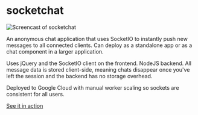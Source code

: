 # socketchat

![Screencast of socketchat](http://bennettgarner.com/images/screen-socketchat.gif)

An anonymous chat application that uses SocketIO to instantly push new messages to all connected clients. Can deploy as a standalone app or as a chat component in a larger application.

Uses jQuery and the SocketIO client on the frontend. NodeJS backend. All message data is stored client-side, meaning chats disappear once you've left the session and the backend has no storage overhead.

Deployed to Google Cloud with manual worker scaling so sockets are consistent for all users.

[See it in action](http://socketchat39.herokuapp.com/)
